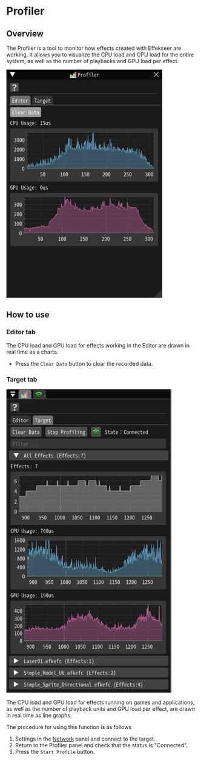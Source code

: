 ﻿# Profiler
	
## Overview
The Profiler is a tool to monitor how effects created with Effekseer are working.
It allows you to visualize the CPU load and GPU load for the entire system, as well as the number of playbacks and GPU load per effect.

![Overview](../../img/Reference/Profiler/Profiler_Overview_En.png)

## How to use

### Editor tab

The CPU load and GPU load for effects working in the Editor are drawn in real time as a charts.

- Press the `Clear Data` button to clear the recorded data.

### Target tab

![Target Profiler](../../img/Reference/Profiler/Profiler_Target_En.png)

The CPU load and GPU load for effects running on games and applications, as well as the number of playback units and GPU load per effect, are drawn in real time as line graphs.

The procedure for using this function is as follows

1. Settings in the [Network](network.html) panel and connect to the target.
2. Return to the Profiler panel and check that the status is "Connected".
3. Press the `Start Profile` button.
